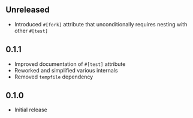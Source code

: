 Unreleased
----------
- Introduced `#[fork]` attribute that unconditionally requires nesting
  with other `#[test]`


0.1.1
-----
- Improved documentation of `#[test]` attribute
- Reworked and simplified various internals
- Removed `tempfile` dependency


0.1.0
-----
- Initial release
